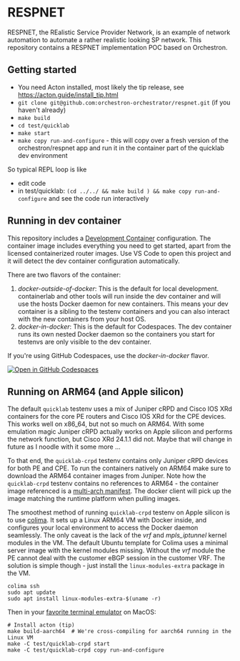 # RESPNET

RESPNET, the REalistic Service Provider Network, is an example of network automation to automate a rather realistic looking SP network. This repository contains a RESPNET implementation POC based on Orchestron.


## Getting started
- You need Acton installed, most likely the tip release, see https://acton.guide/install_tip.html
- `git clone git@github.com:orchestron-orchestrator/respnet.git` (if you haven't already)
- `make build`
- `cd test/quicklab`
- `make start`
- `make copy run-and-configure` - this will copy over a fresh version of the orchestron/respnet app and run it in the container part of the quicklab dev environment

So typical REPL loop is like 
- edit code
- in test/quicklab: `(cd ../../ && make build ) && make copy run-and-configure` and see the code run interactively

## Running in dev container

This repository includes a [Development Container](https://containers.dev)
configuration. The container image includes everything you need to get started,
apart from the licensed containerized router images. Use VS Code to open this
project and it will detect the dev container configuration automatically.

There are two flavors of the container:

1. *docker-outside-of-docker*: This is the default for local development.
   containerlab and other tools will run inside the dev container and will use
   the hosts Docker daemon for new containers. This means your dev container is
   a sibling to the testenv containers and you can also interact with the new
   containers from your host OS.
2. *docker-in-docker*: This is the default for Codespaces. The dev container
   runs its own nested Docker daemon so the containers you start for testenvs
   are only visible to the dev container.

If you're using GitHub Codespaces, use the *docker-in-docker* flavor.

[![Open in GitHub Codespaces](https://github.com/codespaces/badge.svg)](https://codespaces.new/orchestron-orchestrator/respnet/tree/notconf?quickstart=1&devcontainer_path=.devcontainer%2Fdocker-in-docker%2Fdevcontainer.json)

## Running on ARM64 (and Apple silicon)

The default `quicklab` testenv uses a mix of Juniper cRPD and Cisco IOS XRd
containers for the core PE routers and Cisco IOS XRd for the CPE devices. This
works well on x86_64, but not so much on ARM64. With some emulation magic
Juniper cRPD actually works on Apple silicon and performs the network function,
but Cisco XRd 24.1.1 did not. Maybe that will change in future as I noodle with
it some more ...

To that end, the `quicklab-crpd` testenv contains only Juniper cRPD devices for
both PE and CPE. To run the containers natively on ARM64 make sure to download
the ARM64 container images from Juniper. Note how the `quicklab-crpd` testenv
contains no references to ARM64 - the container image referenced is a
[multi-arch manifest](https://www.docker.com/blog/multi-arch-build-and-images-the-simple-way/).
The docker client will pick up the image matching the runtime platform when
pulling images.

The smoothest method of running `quicklab-crpd` testenv on Apple silicon is to
use [colima](https://github.com/abiosoft/colima). It sets up a Linux ARM64 VM
with Docker inside, and configures your local environment to access the Docker
daemon seamlessly. The only caveat is the lack of the *vrf* and *mpls_iptunnel*
kernel modules in the VM. The default Ubuntu template for Colima uses a minimal
server image with the kernel modules missing. Without the *vrf* module the PE
cannot deal with the customer eBGP session in the customer VRF. The solution is
simple though - just install the `linux-modules-extra` package in the VM.

```shell
colima ssh
sudo apt update
sudo apt install linux-modules-extra-$(uname -r)
```

Then in your [favorite terminal emulator](https://ghostty.org) on MacOS:

```shell
# Install acton (tip)
make build-aarch64  # We're cross-compiling for aarch64 running in the Linux VM
make -C test/quicklab-crpd start
make -C test/quicklab-crpd copy run-and-configure
```
